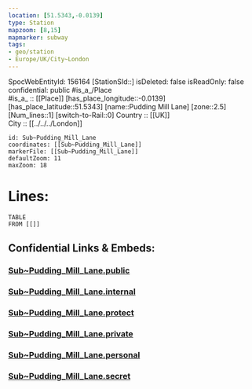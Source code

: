 ```yaml
---
location: [51.5343,-0.0139] 
type: Station 
mapzoom: [8,15] 
mapmarker: subway 
tags:
- geo/station
- Europe/UK/City~London
---
```

SpocWebEntityId: 156164
[StationSId::] 
isDeleted: false
isReadOnly: false
confidential: public
#is_a_/Place  
#is_a_ :: [[Place]] 
[has_place_longitude::-0.0139] 
[has_place_latitude::51.5343] 
[name::Pudding Mill Lane] 
[zone::2.5] 
[Num_lines::1] 
[switch-to-Rail::0] 
Country :: [[UK]]  
City :: [[../../../London]]  


```leaflet
id: Sub~Pudding_Mill_Lane
coordinates: [[Sub~Pudding_Mill_Lane]] 
markerFile: [[Sub~Pudding_Mill_Lane]] 
defaultZoom: 11 
maxZoom: 18
```


# Lines: 
```dataview
TABLE 
FROM [[]] 
```


## Confidential Links & Embeds: 

### [Sub~Pudding_Mill_Lane.public](/_public/\Earth\Continent\Europe\Europe~North\UK\England\Regions~England\London,Greater\cities~GreaterLondon\Underground\StationSub~Pudding_Mill_Lane.public.md) 

### [Sub~Pudding_Mill_Lane.internal](/_internal/\Earth\Continent\Europe\Europe~North\UK\England\Regions~England\London,Greater\cities~GreaterLondon\Underground\StationSub~Pudding_Mill_Lane.internal.md) 

### [Sub~Pudding_Mill_Lane.protect](/_protect/\Earth\Continent\Europe\Europe~North\UK\England\Regions~England\London,Greater\cities~GreaterLondon\Underground\StationSub~Pudding_Mill_Lane.protect.md) 

### [Sub~Pudding_Mill_Lane.private](/_private/\Earth\Continent\Europe\Europe~North\UK\England\Regions~England\London,Greater\cities~GreaterLondon\Underground\StationSub~Pudding_Mill_Lane.private.md) 

### [Sub~Pudding_Mill_Lane.personal](/_personal/\Earth\Continent\Europe\Europe~North\UK\England\Regions~England\London,Greater\cities~GreaterLondon\Underground\StationSub~Pudding_Mill_Lane.personal.md) 

### [Sub~Pudding_Mill_Lane.secret](/_secret/\Earth\Continent\Europe\Europe~North\UK\England\Regions~England\London,Greater\cities~GreaterLondon\Underground\StationSub~Pudding_Mill_Lane.secret.md)

